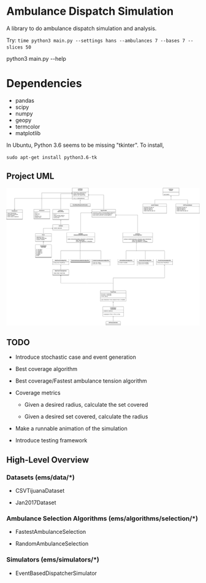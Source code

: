 # Ambulance Dispatch Simulation

A library to do ambulance dispatch simulation and analysis.

Try: `time python3 main.py --settings hans --ambulances 7 --bases 7 --slices 50`

python3 main.py --help

# Dependencies

- pandas
- scipy
- numpy
- geopy
- termcolor
- matplotlib

In Ubuntu, Python 3.6 seems to be missing "tkinter". To install,

`sudo apt-get install python3.6-tk`

## Project UML

![](uml/ems_uml.png)


## TODO

- Introduce stochastic case and event generation

- Best coverage algorithm

- Best coverage/Fastest ambulance tension algorithm

- Coverage metrics

  - Given a desired radius, calculate the set covered

  - Given a desired set covered, calculate the radius
  
- Make a runnable animation of the simulation

- Introduce testing framework


## High-Level Overview

### Datasets (ems/data/*)

- CSVTijuanaDataset

- Jan2017Dataset

### Ambulance Selection Algorithms (ems/algorithms/selection/*)

- FastestAmbulanceSelection

- RandomAmbulanceSelection

### Simulators (ems/simulators/*)

- EventBasedDispatcherSimulator
